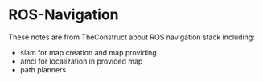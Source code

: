 # ROS-Navigation
These notes are from TheConstruct about ROS navigation stack including:
  + slam for map creation and map providing
  + amcl for localization in provided map
  + path planners
